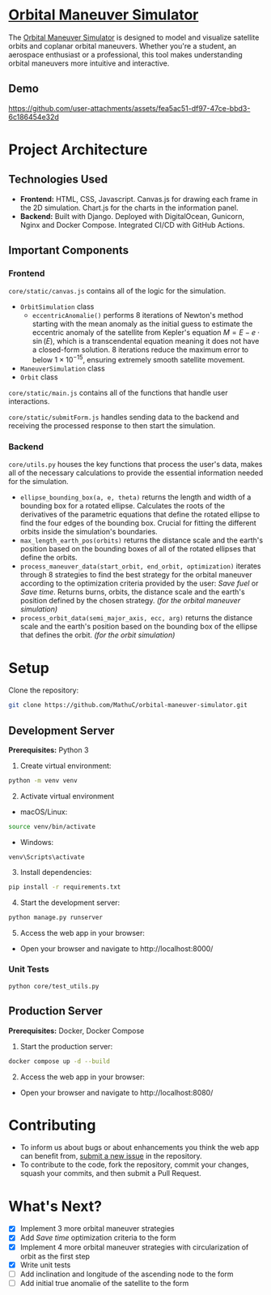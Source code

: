 # [Orbital Maneuver Simulator](https://www.orbitalmaneuversimulator.com/)

The [Orbital Maneuver Simulator](https://www.orbitalmaneuversimulator.com/) is designed to model and visualize satellite orbits and coplanar orbital maneuvers. 
Whether you're a student, an aerospace enthusiast or a professional, this tool makes understanding orbital maneuvers more intuitive and interactive.

## Demo
https://github.com/user-attachments/assets/fea5ac51-df97-47ce-bbd3-6c186454e32d

# Project Architecture

## Technologies Used
- **Frontend:** HTML, CSS, Javascript. Canvas.js for drawing each frame in the 2D simulation. Chart.js for the charts in the information panel.
- **Backend:** Built with Django. Deployed with DigitalOcean, Gunicorn, Nginx and Docker Compose. Integrated CI/CD with GitHub Actions.

## Important Components

### Frontend
`core/static/canvas.js` contains all of the logic for the simulation.
  - `OrbitSimulation` class
    - `eccentricAnomalie()` performs 8 iterations of Newton's method starting with the mean anomaly as the initial guess to estimate the eccentric anomaly of the satellite from Kepler's equation $M = E - e \cdot \sin(E)$, which is a transcendental equation meaning it does not have a closed-form solution. 8 iterations reduce the maximum error to below $1 \times 10^{-15}$, ensuring extremely smooth satellite movement.
  - `ManeuverSimulation` class
  - `Orbit` class

`core/static/main.js` contains all of the functions that handle user interactions.

`core/static/submitForm.js` handles sending data to the backend and receiving the processed response to then start the simulation.

### Backend
`core/utils.py` houses the key functions that process the user's data, makes all of the necessary calculations to provide the essential information needed for the simulation.
  - `ellipse_bounding_box(a, e, theta)` returns the length and width of a bounding box for a rotated ellipse. Calculates the roots of the derivatives of the parametric equations that define the rotated ellipse to find the four edges of the bounding box. Crucial for fitting the different orbits inside the simulation's boundaries.
  - `max_length_earth_pos(orbits)` returns the distance scale and the earth's position based on the bounding boxes of all of the rotated ellipses that define the orbits.
  - `process_maneuver_data(start_orbit, end_orbit, optimization)` iterates through 8 strategies to find the best strategy for the orbital maneuver according to the optimization criteria provided by the user: *Save fuel* or *Save time*. Returns burns, orbits, the distance scale and the earth's position defined by the chosen strategy. *(for the orbital maneuver simulation)*
  - `process_orbit_data(semi_major_axis, ecc, arg)` returns the distance scale and the earth's position based on the bounding box of the ellipse that defines the orbit. *(for the orbit simulation)*

# Setup
Clone the repository:
```bash
git clone https://github.com/MathuC/orbital-maneuver-simulator.git
```
## Development Server
**Prerequisites:** Python 3
1. Create virtual environment:
```bash
python -m venv venv
```
2. Activate virtual environment
 - macOS/Linux:
```bash
source venv/bin/activate
```
 - Windows:
```batch
venv\Scripts\activate
```
3. Install dependencies:
```bash
pip install -r requirements.txt
```
4. Start the development server:
```bash
python manage.py runserver
```
5. Access the web app in your browser:
 - Open your browser and navigate to http://localhost:8000/

### Unit Tests
```batch
python core/test_utils.py
```

## Production Server
**Prerequisites:** Docker, Docker Compose
1. Start the production server:
```bash
docker compose up -d --build
```
2. Access the web app in your browser:
 - Open your browser and navigate to http://localhost:8080/

# Contributing
- To inform us about bugs or about enhancements you think the web app can benefit from, [submit a new issue](https://github.com/MathuC/orbital-maneuver-simulator/issues/new) in the repository.
- To contribute to the code, fork the repository, commit your changes, squash your commits, and then submit a Pull Request.

# What's Next?
- [x] Implement 3 more orbital maneuver strategies
- [x] Add *Save time* optimization criteria to the form
- [x] Implement 4 more orbital maneuver strategies with circularization of orbit as the first step
- [x] Write unit tests
- [ ] Add inclination and longitude of the ascending node to the form
- [ ] Add initial true anomalie of the satellite to the form
